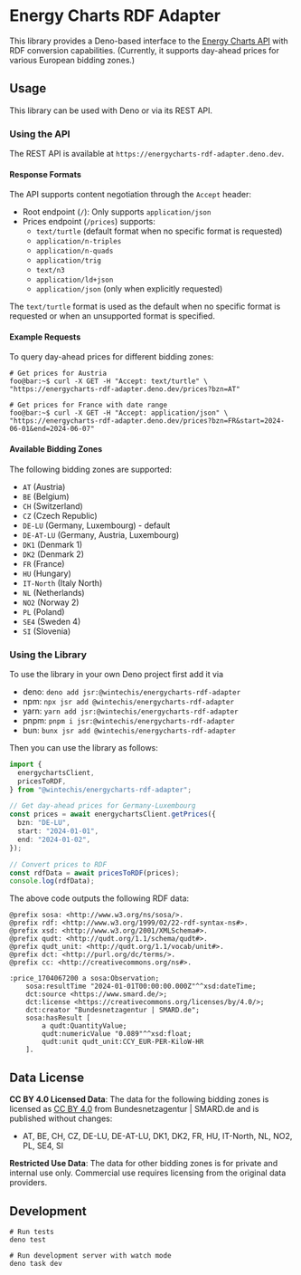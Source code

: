 # Energy Charts RDF Adapter

This library provides a Deno-based interface to the [Energy Charts API](https://energy-charts.info/) with RDF conversion capabilities.
(Currently, it supports day-ahead prices for various European bidding zones.)

## Usage

This library can be used with Deno or via its REST API.

### Using the API

The REST API is available at `https://energycharts-rdf-adapter.deno.dev`.

#### Response Formats

The API supports content negotiation through the `Accept` header:

- Root endpoint (`/`): Only supports `application/json`
- Prices endpoint (`/prices`) supports:
  - `text/turtle` (default format when no specific format is requested)
  - `application/n-triples`
  - `application/n-quads`
  - `application/trig`
  - `text/n3`
  - `application/ld+json`
  - `application/json` (only when explicitly requested)

The `text/turtle` format is used as the default when no specific format is requested or when an unsupported format is specified.

#### Example Requests

To query day-ahead prices for different bidding zones:

```console
# Get prices for Austria
foo@bar:~$ curl -X GET -H "Accept: text/turtle" \
"https://energycharts-rdf-adapter.deno.dev/prices?bzn=AT"

# Get prices for France with date range
foo@bar:~$ curl -X GET -H "Accept: application/json" \
"https://energycharts-rdf-adapter.deno.dev/prices?bzn=FR&start=2024-06-01&end=2024-06-07"
```

#### Available Bidding Zones

The following bidding zones are supported:

- `AT` (Austria)
- `BE` (Belgium)
- `CH` (Switzerland)
- `CZ` (Czech Republic)
- `DE-LU` (Germany, Luxembourg) - default
- `DE-AT-LU` (Germany, Austria, Luxembourg)
- `DK1` (Denmark 1)
- `DK2` (Denmark 2)
- `FR` (France)
- `HU` (Hungary)
- `IT-North` (Italy North)
- `NL` (Netherlands)
- `NO2` (Norway 2)
- `PL` (Poland)
- `SE4` (Sweden 4)
- `SI` (Slovenia)

### Using the Library

To use the library in your own Deno project first add it via

- deno: `deno add jsr:@wintechis/energycharts-rdf-adapter`
- npm: `npx jsr add @wintechis/energycharts-rdf-adapter`
- yarn: `yarn add jsr:@wintechis/energycharts-rdf-adapter`
- pnpm: `pnpm i jsr:@wintechis/energycharts-rdf-adapter`
- bun: `bunx jsr add @wintechis/energycharts-rdf-adapter`

Then you can use the library as follows:

```typescript
import {
  energychartsClient,
  pricesToRDF,
} from "@wintechis/energycharts-rdf-adapter";

// Get day-ahead prices for Germany-Luxembourg
const prices = await energychartsClient.getPrices({
  bzn: "DE-LU",
  start: "2024-01-01",
  end: "2024-01-02",
});

// Convert prices to RDF
const rdfData = await pricesToRDF(prices);
console.log(rdfData);
```

The above code outputs the following RDF data:

```turtle
@prefix sosa: <http://www.w3.org/ns/sosa/>.
@prefix rdf: <http://www.w3.org/1999/02/22-rdf-syntax-ns#>.
@prefix xsd: <http://www.w3.org/2001/XMLSchema#>.
@prefix qudt: <http://qudt.org/1.1/schema/qudt#>.
@prefix qudt_unit: <http://qudt.org/1.1/vocab/unit#>.
@prefix dct: <http://purl.org/dc/terms/>.
@prefix cc: <http://creativecommons.org/ns#>.

:price_1704067200 a sosa:Observation;
    sosa:resultTime "2024-01-01T00:00:00.000Z"^^xsd:dateTime;
    dct:source <https://www.smard.de/>;
    dct:license <https://creativecommons.org/licenses/by/4.0/>;
    dct:creator "Bundesnetzagentur | SMARD.de";
    sosa:hasResult [
        a qudt:QuantityValue;
        qudt:numericValue "0.089"^^xsd:float;
        qudt:unit qudt_unit:CCY_EUR-PER-KiloW-HR
    ].
```

## Data License

**CC BY 4.0 Licensed Data**: The data for the following bidding zones is licensed as [CC BY 4.0](https://creativecommons.org/licenses/by/4.0/) from Bundesnetzagentur | SMARD.de and is published without changes:

- AT, BE, CH, CZ, DE-LU, DE-AT-LU, DK1, DK2, FR, HU, IT-North, NL, NO2, PL, SE4, SI

**Restricted Use Data**: The data for other bidding zones is for private and internal use only. Commercial use requires licensing from the original data providers.

## Development

```
# Run tests
deno test

# Run development server with watch mode
deno task dev
```
